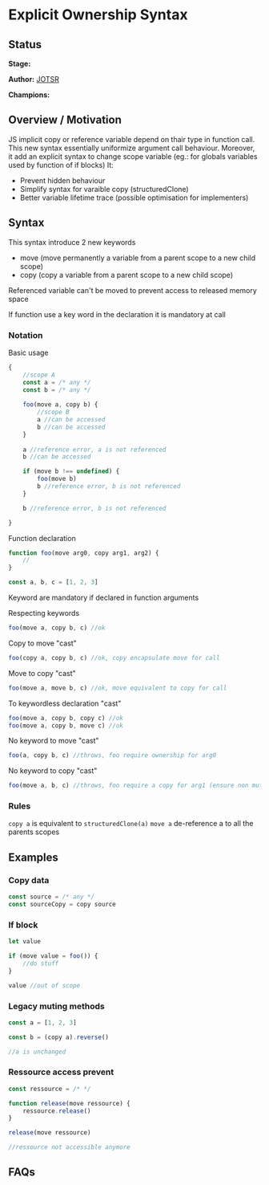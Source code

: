 # Explicit Ownership Syntax

## Status

**Stage:**

**Author:** [JOTSR](https://github.com/JOTSR)

**Champions:**

## Overview / Motivation

JS implicit copy or reference variable depend on thair type in function call. This new syntax essentially uniformize argument call behaviour. Moreover, it add an explicit syntax to change scope variable (eg.: for globals variables used by function of if blocks)
It:
- Prevent hidden behaviour
- Simplify syntax for varaible copy (structuredClone)
- Better variable lifetime trace (possible optimisation for implementers)

## Syntax

This syntax introduce 2 new keywords
- move (move permanently a variable from a parent scope to a new child scope)
- copy (copy a variable from a parent scope to a new child scope)

Referenced variable can't be moved to prevent access to released memory space

If function use a key word in the declaration it is mandatory at call

### Notation

Basic usage
```ts
{
    //scope A
    const a = /* any */
    const b = /* any */
    
    foo(move a, copy b) {
        //scope B
        a //can be accessed
        b //can be accessed
    }
    
    a //reference error, a is not referenced
    b //can be accessed

    if (move b !== undefined) {
        foo(move b)
        b //reference error, b is not referenced
    }

    b //reference error, b is not referenced

}
```
Function declaration
```ts
function foo(move arg0, copy arg1, arg2) {
    //
}

const a, b, c = [1, 2, 3]
```

Keyword are mandatory if declared in function arguments

Respecting keywords
```ts
foo(move a, copy b, c) //ok
```

Copy to move "cast"
```ts
foo(copy a, copy b, c) //ok, copy encapsulate move for call
```

Move to copy "cast"
```ts
foo(move a, move b, c) //ok, move equivalent to copy for call
``` 

To keywordless declaration "cast"
```ts
foo(move a, copy b, copy c) //ok
foo(move a, copy b, move c) //ok
``` 

No keyword to move "cast"
```ts
foo(a, copy b, c) //throws, foo require ownership for arg0
``` 

No keyword to copy "cast"
```ts
foo(move a, b, c) //throws, foo require a copy for arg1 (ensure non mutation of b)
``` 

### Rules

```copy a``` is equivalent to ```structuredClone(a)```
```move a``` de-reference a to all the parents scopes

## Examples

### Copy data

```ts
const source = /* any */
const sourceCopy = copy source
```

### If block

```ts
let value

if (move value = foo()) {
    //do stuff
}

value //out of scope
```

### Legacy muting methods

```ts
const a = [1, 2, 3]

const b = (copy a).reverse()

//a is unchanged
```

### Ressource access prevent

```ts
const ressource = /* */

function release(move ressource) {
    ressource.release()
}

release(move ressource)

//ressource not accessible anymore
```

## FAQs